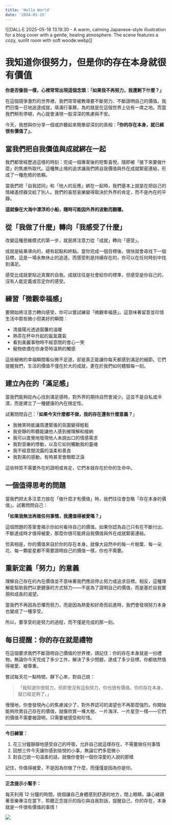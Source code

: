 ```yaml
---
title: 'Hello World'
date: '2024-01-15'
---
```


![[DALL·E 2025-05-18 13.19.30 - A warm, calming Japanese-style illustration for a blog cover with a gentle, healing atmosphere. The scene features a cozy, sunlit room with soft woode.webp]]

# 我知道你很努力，但是你的存在本身就很有價值

**你是否像我一樣，心裡常常出現這個念頭：「如果我不再努力，我還剩下什麼？」**

在這個競爭激烈的世界裡，我們常常被教導要不斷努力、不斷證明自己的價值。我們日復一日地追逐成就，填滿行事曆，為的就是在這個世界上佔有一席之地。而當我們稍有停頓，內心就會湧現一股深深的焦慮與不安。

今天，我想與你分享一個或許聽起來簡單卻深刻的真相：**「你的存在本身，就已經很有價值了」**。

## 當我們把自我價值與成就綁在一起

我們都曾經歷過這樣的時刻：完成一個專案後的短暫喜悅，隨即被「接下來要做什麼」的焦慮所取代。這種無止境的追求讓我們將自我價值與外在成就緊密連結，形成了一種危險的依賴。

當我們把「自我認同」和「他人的反應」綁在一起時，我們基本上就是在把自己的情緒遙控器交給了別人。我們的喜怒哀樂變得取決於外界的肯定，而不是內在的平靜。

**這就像在大海中漂浮的小船，隨時可能因外界的波動而翻覆。**

## 從「我做了什麼」轉向「我感受了什麼」

改變這種思維模式的第一步，就是將注意力從「成就」轉向「感受」。

成就是結果導向的，總有起點和終點。當你完成一個目標後，很快就會尋找下一個目標，這是一場永無休止的追逐。而感受則是持續存在的，你可以在任何時刻中找到滿足。

感受比成就更貼近真實的自我。成就往往是社會給你的標準，但感受是你自己的，沒有人能定義或否定你的感受。

## 練習「微觀幸福感」

要開始將注意力轉向感受，你可以嘗試練習「微觀幸福感」。這意味著留意並珍惜生活中那些微小但美好的瞬間：

- 清晨陽光透過窗簾的溫暖
- 熱茶在杯中升起的氤氳霧氣
- 看到美麗事物時不經意間的會心一笑
- 寵物依偎在你身旁時溫熱的觸感

這些細微的幸福瞬間看似微不足道，卻是真正能讓你每天都感到滿足的細節。它們提醒我們，生活的價值不僅在於大的成就，更在於我們如何體驗每一刻。

## 建立內在的「滿足感」

當我們能夠從內心找到滿足感時，對外界的期待自然會減少。這並不是自私或冷漠，而是建立了一種健康的內在穩定性。

試著問問自己：「**如果今天什麼都不做，我的存在還有什麼意義？**」

- 我微笑時能讓周遭緊張的氛圍變得輕鬆
- 我安靜的聆聽能讓他人感到被理解和接納
- 我可以直覺地發現他人未說出口的情感需求
- 我對音樂的悸動，以及它如何觸動我的靈魂
- 我不經意間流露的溫柔和善良
- 我對美的感動，有時甚至會眼眶泛淚

這些特質不需要外在的證明或肯定，它們本就存在於你的生命中。

## 一個值得思考的問題

當我們把太多注意力放在「做什麼才有價值」時，我們往往會忽略「存在本身的價值」。試著問問自己：

**「如果我無法再做任何事情，我還值得被愛嗎？」**

這個問題的答案會揭示你如何看待自己的價值。如果你認為自己只有在不斷付出、不斷達成時才值得被愛，那麼你很可能將自我價值與外在成就緊密連結。

但真相是，你的價值來自於你的存在本身。就像大自然中的每一片樹葉、每一朵花、每一顆星星都不需要證明自己的價值一樣，你也不需要。

## 重新定義「努力」的意義

理解自己存在的內在價值並不意味著我們應該停止努力或追求目標。相反，這種理解能幫助我們以更健康的方式努力——不是為了證明自己的價值，而是基於自我實現和成長的渴望。

當我們不再因為恐懼而努力，而是因為熱愛和好奇而前進時，我們會發現努力本身也變成了一種享受。

所以，要享受的是努力的過程，而不僅是完成的那一刻。

## 每日提醒：你的存在就是禮物

在這個要求我們不斷證明自己價值的世界裡，請記住：你的存在本身就是一份禮物。無論你今天完成了多少工作，解決了多少問題，達成了多少目標，你都依然值得被愛、被尊重。

嘗試每天花一點時間，靜下心來，對自己說：

> 「我知道你很努力，但即使沒有這些努力，你也很有價值。你的存在本身，就已經足夠了。」

慢慢地，你會發現內心的焦慮減少了，對外界認可的渴望也不再那麼強烈。你開始能夠欣賞自己存在的價值，就像欣賞一棵大樹、一片海洋、一片星空一樣——它們的價值不需要被證明，只需要被感受和珍惜。

---

**今日練習：**

1. 花三分鐘靜靜地感受自己的呼吸，允許自己就這樣存在，不需要做任何事情
2. 回想三件今天讓你感到愉悅的小事，無論它們多麼微小
3. 對自己說一句溫柔的話，就像你會對一個你深愛的人說的那樣

記住，你值得被愛，不是因為你做了什麼，而僅僅是因為你是你。

---

**正念提示小幫手：**

每天利用 12 分鐘的時間，挑個讓自己身體感到舒適的地方，閉上眼睛，讓心緒跟著音樂專注在當下，聆聽正念提示的指引與自我對話，提醒自己，你的存在，本身就是一件很有價值的事情！

![](https://youtu.be/HntLPjAQ7sY)
